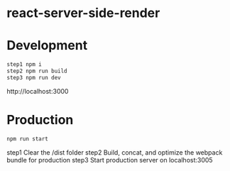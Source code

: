 # react-server-side-render

# Development
```js
step1 npm i 
step2 npm run build
step3 npm run dev
```

http://localhost:3000

# Production
```js
npm run start
```
step1 Clear the /dist folder
step2 Build, concat, and optimize the webpack bundle for production
step3 Start production server on localhost:3005
